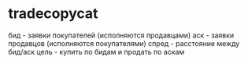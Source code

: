 # tradecopycat

бид - заявки покупателей (исполняются продавцами)
аск - заявки продавцов (исполняются покупателями)
спред - расстояние между бид/аск
цель - купить по бидам и продать по аскам

